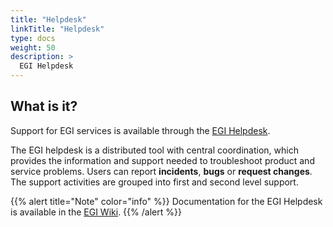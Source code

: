 ```yaml
---
title: "Helpdesk"
linkTitle: "Helpdesk"
type: docs
weight: 50
description: >
  EGI Helpdesk 
---
```


## What is it?

Support for EGI services is available through the
[EGI Helpdesk](http://helpdesk.egi.eu/).

The EGI helpdesk is a distributed tool with central coordination, which
provides the information and support needed to troubleshoot product and
service problems. Users can report **incidents**, **bugs** or **request
changes**. The support activities are grouped into first and second level
support.

{{% alert title="Note" color="info" %}} Documentation for the EGI Helpdesk is
available in the [EGI Wiki](https://wiki.egi.eu/wiki/GGUS).
{{% /alert %}}

<!-- TODO Add service identity card -->
